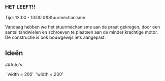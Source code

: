 ### HET LEEFT!!

Tijd: 12:00 - 13:00
##Stuurmechanisme

Vandaag hebben we het stuurmechanisme aan de praat gekregen, door een aantal tandwielen en schroeven te plaatsen aan de minder krachtige motor.
De constructie is ook  bouwgewijs iets aangepast.

## Ideën

##foto's

<img scr=images/foto_1.jpg />
'width = 200'

<img scr=images/foto_2.jpg />
'width = 200'
